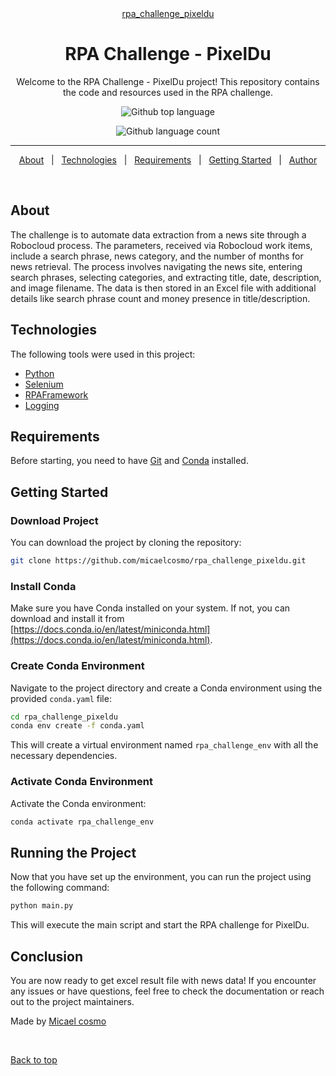 <div align="center" id="top"> 
  <a href="https://github.com/micaelcosmo/rpa_challenge_pixeldu">rpa_challenge_pixeldu</a>
</div>

<p></p>

<h1 align="center">RPA Challenge - PixelDu</h1>

<p align="center"> 
Welcome to the RPA Challenge - PixelDu project! This repository contains the code and resources used in the RPA challenge. 
</p>

<p align="center">
  <img alt="Github top language" src="https://img.shields.io/github/languages/top/micaelcosmo/rpa_challenge_pixeldu?color=56BEB8">
</p>

<p align="center">
  <img alt="Github language count" src="https://img.shields.io/github/languages/count/micaelcosmo/rpa_challenge_pixeldu?color=56BEB8">
</p>

<hr>

<p align="center">
  <a href="#about">About</a> &#xa0; | &#xa0; 
  <a href="#technologies">Technologies</a> &#xa0; | &#xa0;
  <a href="#requirements">Requirements</a> &#xa0; | &#xa0;
  <a href="#getting-started">Getting Started</a> &#xa0; | &#xa0;
  <a href="https://github.com/micaelcosmo" target="_blank">Author</a>
</p>

<br>

## About ##

The challenge is to automate data extraction from a news site through a Robocloud process. The parameters, received via Robocloud work items, include a search phrase, news category, and the number of months for news retrieval. The process involves navigating the news site, entering search phrases, selecting categories, and extracting title, date, description, and image filename. The data is then stored in an Excel file with additional details like search phrase count and money presence in title/description.

## Technologies ##

The following tools were used in this project:

- [Python](https://www.python.org/)
- [Selenium](https://www.selenium.dev/)
- [RPAFramework](https://rpaframework.org/)
- [Logging](https://docs.python.org/3/library/logging.html)

## Requirements ##

Before starting, you need to have [Git](https://git-scm.com) and [Conda](https://conda.io/projects/conda/en/latest/index.html) installed.

## Getting Started ##

### Download Project

You can download the project by cloning the repository:

```bash
git clone https://github.com/micaelcosmo/rpa_challenge_pixeldu.git
```

### Install Conda

Make sure you have Conda installed on your system. If not, you can download and install it from [https://docs.conda.io/en/latest/miniconda.html](https://docs.conda.io/en/latest/miniconda.html).

### Create Conda Environment

Navigate to the project directory and create a Conda environment using the provided `conda.yaml` file:

```bash
cd rpa_challenge_pixeldu
conda env create -f conda.yaml
```

This will create a virtual environment named `rpa_challenge_env` with all the necessary dependencies.

### Activate Conda Environment

Activate the Conda environment:

```bash
conda activate rpa_challenge_env
```

## Running the Project

Now that you have set up the environment, you can run the project using the following command:

```bash
python main.py
```

This will execute the main script and start the RPA challenge for PixelDu.

## Conclusion

You are now ready to get excel result file with news data! If you encounter any issues or have questions, feel free to check the documentation or reach out to the project maintainers.


Made by <a href="https://github.com/micaelcosmo/" target="_blank">Micael cosmo</a>

&#xa0;

<a href="#top">Back to top</a>
